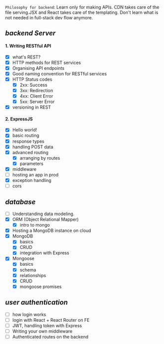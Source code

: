 `Philosophy for backend`: Learn only for making APIs. CDN takes care of the file serving.JSX and React takes care of the templating. Don't learn what is not needed in full-stack dev flow anymore.

## **_backend Server_**

#### **1. Writing RESTful API**

- [x] what's REST?
- [x] HTTP methods for REST services
- [x] Organising API endpoints
- [x] Good naming convention for RESTful services
- [x] HTTP Status codes
  - [x] 2xx: Success
  - [x] 3xx: Redirection
  - [x] 4xx: Client Error
  - [x] 5xx: Server Error
- [x] versioning in REST

#### **2. ExpressJS**

- [x] Hello world!
- [x] basic routing
- [x] response types
- [x] handling POST data
- [x] advanced routing
  - [x] arranging by routes
  - [x] parameters
- [x] middleware
- [ ] hosting an app in prod
- [x] exception handling
- [ ] cors

## **_database_**

- [ ] Understanding data modeling.
- [x] ORM (Object Relational Mapper)
  - [x] intro to mongo
- [x] Hosting a MongoDB instance on cloud
- [x] MongoDB
  - [x] basics
  - [x] CRUD
  - [x] integration with Express
- [x] Mongoose
  - [x] basics
  - [x] schema
  - [x] relationships
  - [x] CRUD
  - [x] mongoose promises

## **_user authentication_**

- [ ] how login works
- [ ] login with React + React Router on FE
- [ ] JWT, handling token with Express
- [ ] Writing your own middleware
- [ ] Authenticated routes on the backend
